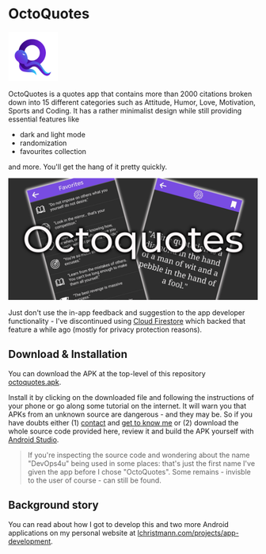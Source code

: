 # OctoQuotes

<img src="docs-for-readme/octoquotes-logo.png" width="100" height="100" alt="OctoQuotes Logo" /><br>

OctoQuotes is a quotes app that contains more than 2000 citations broken down into 15 different categories such as Attitude, Humor, Love, Motivation, Sports and Coding. It has a rather minimalist design while still providing essential features like

- dark and light mode
- randomization
- favourites collection

and more. You'll get the hang of it pretty quickly.

![OctoQuotes Preview](docs-for-readme/octoquotes-preview.png)

Just don't use the in-app feedback and suggestion to the app developer functionality - I've discontinued using [Cloud Firestore](https://firebase.google.com/docs/firestore) which backed that feature a while ago (mostly for privacy protection reasons).

## Download & Installation

You can download the APK at the top-level of this repository [octoquotes.apk](https://github.com/lchristmann/android-octoquotes/blob/main/octoquotes.apk).

Install it by clicking on the downloaded file and following the instructions of your phone or go along some tutorial on the internet. It will warn you that APKs from an unknown source are dangerous - and they may be. So if you have doubts either (1) [contact](https://lchristmann.com/contact/) and [get to know me](https://lchristmann.com) or (2) download the whole source code provided here, review it and build the APK yourself with [Android Studio](https://developer.android.com/studio).

> If you're inspecting the source code and wondering about the name "DevOps4u" being used in some places: that's just the first name I've given the app before I chose "OctoQuotes". Some remains - invisble to the user of course - can still be found.

## Background story

You can read about how I got to develop this and two more Android applications on my personal website at [lchristmann.com/projects/app-development](https://lchristmann.com/projects/app-development/).